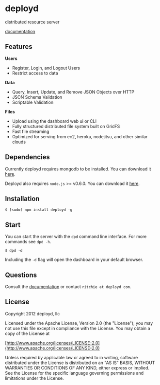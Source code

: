 # deployd

distributed resource server

[documentation](http://deployd.github.com/deployd)

## Features

**Users**

  - Register, Login, and Logout Users
  - Restrict access to data
  
**Data** 

  - Query, Insert, Update, and Remove JSON Objects over HTTP
  - JSON Schema Validation
  - Scriptable Validation
  
**Files**

  - Upload using the dashboard web ui or CLI
  - Fully structured distributed file system built on GridFS
  - Fast file streaming
  - Optimized for serving from ec2, heroku, nodejitsu, and other similar clouds

## Dependencies

Currently deployd requires mongodb to be installed. You can download it [here](http://www.mongodb.org/downloads).

Deployd also requires `node.js` >= v0.6.0. You can download it [here](http://nodejs.org/#download).

## Installation

    $ [sudo] npm install deployd -g
    
## Start

You can start the server with the `dpd` command line interface. For more commands see `dpd -h`.

    $ dpd -d
    
Including the `-d` flag will open the dashboard in your default browser.

## Questions

Consult the [documentation](http://deployd.github.com/deployd) or contact `ritchie at deployd com`.

## License

Copyright 2012 deployd, llc

Licensed under the Apache License, Version 2.0 (the "License");
you may not use this file except in compliance with the License.
You may obtain a copy of the License at

[http://www.apache.org/licenses/LICENSE-2.0](http://www.apache.org/licenses/LICENSE-2.0)

Unless required by applicable law or agreed to in writing, software
distributed under the License is distributed on an "AS IS" BASIS,
WITHOUT WARRANTIES OR CONDITIONS OF ANY KIND, either express or implied.
See the License for the specific language governing permissions and
limitations under the License.